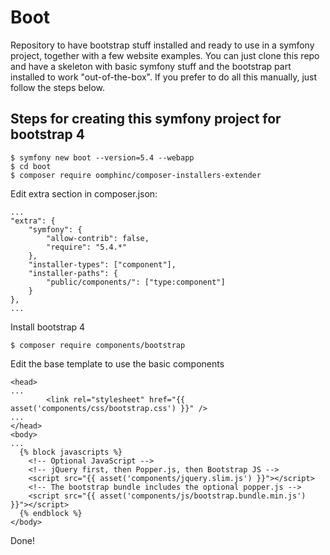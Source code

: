 # Boot

Repository to have bootstrap stuff installed and ready to use in a symfony project,
together with a few website examples.
You can just clone this repo and have a skeleton with basic symfony stuff and
the bootstrap part installed to work "out-of-the-box". If you prefer to do all
this manually, just follow the steps below.


## Steps for creating this symfony project for bootstrap 4

    $ symfony new boot --version=5.4 --webapp
    $ cd boot
    $ composer require oomphinc/composer-installers-extender

Edit extra section in composer.json:

    ...
    "extra": {
        "symfony": {
            "allow-contrib": false,
            "require": "5.4.*"
        },
        "installer-types": ["component"],
        "installer-paths": {
            "public/components/": ["type:component"]
        }
    },
    ...

Install bootstrap 4

    $ composer require components/bootstrap

Edit the base template to use the basic components

    <head>
    ...
            <link rel="stylesheet" href="{{ asset('components/css/bootstrap.css') }}" />
    ...
    </head>
    <body>
    ...
      {% block javascripts %}
        <!-- Optional JavaScript -->
        <!-- jQuery first, then Popper.js, then Bootstrap JS -->
        <script src="{{ asset('components/jquery.slim.js') }}"></script>
        <!-- The bootstrap bundle includes the optional popper.js -->
        <script src="{{ asset('components/js/bootstrap.bundle.min.js') }}"></script>
      {% endblock %}
    </body>

Done!
